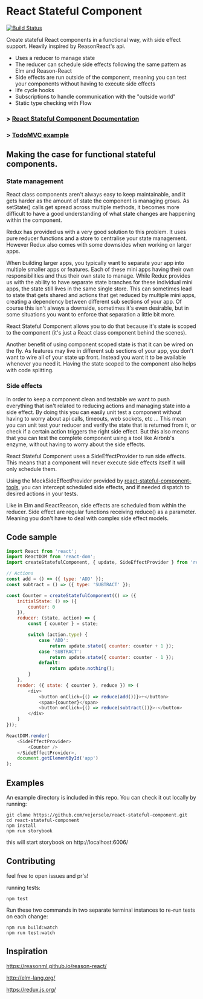# React Stateful Component

[![Build Status](https://travis-ci.org/vejersele/react-stateful-component.svg?branch=master)](https://travis-ci.org/vejersele/react-stateful-component)

Create stateful React components in a functional way, with side effect support. Heavily inspired by
ReasonReact's api.

* Uses a reducer to manage state
* The reducer can schedule side effects following the same pattern as Elm and Reason-React
* Side effects are run outside of the component, meaning you can test your components without having
  to execute side effects
* life cycle hooks
* Subscriptions to handle communication with the "outside world"
* Static type checking with Flow

### > [React Stateful Component Documentation](packages/react-stateful-component)

### > [TodoMVC example](https://github.com/vejersele/react-stateful-component-todo)

## Making the case for functional stateful components.

### State management

React class components aren't always easy to keep maintainable, and it gets harder as the amount of
state the component is managing grows. As setState() calls get spread across multiple methods, it
becomes more difficult to have a good understanding of what state changes are happening within the
component.

Redux has provided us with a very good solution to this problem. It uses pure reducer functions and
a store to centralise your state management. However Redux also comes with some downsides when
working on larger apps.

When building larger apps, you typically want to separate your app into multiple smaller apps or
features. Each of these mini apps having their own responsibilities and thus their own state to
manage. While Redux provides us with the ability to have separate state branches for these
individual mini apps, the state still lives in the same single store. This can sometimes lead to
state that gets shared and actions that get reduced by multiple mini apps, creating a dependency
between different sub sections of your app. Of course this isn't always a downside, sometimes it's
even desirable, but in some situations you want to enforce that separation a little bit more.

React Stateful Component allows you to do that because it's state is scoped to the component (it's
just a React class component behind the scenes).

Another benefit of using component scoped state is that it can be wired on the fly. As features may
live in different sub sections of your app, you don't want to wire all of your state up front.
Instead you want it to be available whenever you need it. Having the state scoped to the component
also helps with code splitting.

### Side effects

In order to keep a component clean and testable we want to push everything that isn't related to
reducing actions and managing state into a side effect. By doing this you can easily unit test a
component without having to worry about api calls, timeouts, web sockets, etc ... This mean you can
unit test your reducer and verify the state that is returned from it, or check if a certain action
triggers the right side effect. But this also means that you can test the complete component using a
tool like Airbnb's enzyme, without having to worry about the side effects.

React Stateful Component uses a SideEffectProvider to run side effects. This means that a component
will never execute side effects itself it will only schedule them.

Using the MockSideEffectProvider provided by
[react-stateful-component-tools](packages/react-stateful-component-tools), you can intercept
scheduled side effects, and if needed dispatch to desired actions in your tests.

Like in Elm and ReactReason, side effects are scheduled from within the reducer. Side effect are
regular functions receiving reduce() as a parameter. Meaning you don't have to deal with complex
side effect models.

## Code sample

```javascript
import React from 'react';
import ReactDOM from 'react-dom';
import createStatefulComponent, { update, SideEffectProvider } from 'react-stateful-component';

// Actions
const add = () => ({ type: 'ADD' });
const subtract = () => ({ type: 'SUBTRACT' });

const Counter = createStatefulComponent(() => ({
    initialState: () => ({
        counter: 0
    }),
    reducer: (state, action) => {
        const { counter } = state;

        switch (action.type) {
            case 'ADD':
                return update.state({ counter: counter + 1 });
            case 'SUBTRACT':
                return update.state({ counter: counter - 1 });
            default:
                return update.nothing();
        }
    },
    render: ({ state: { counter }, reduce }) => (
        <div>
            <button onClick={() => reduce(add())}>+</button>
            <span>{counter}</span>
            <button onClick={() => reduce(subtract())}>-</button>
        </div>
    )
}));

ReactDOM.render(
    <SideEffectProvider>
        <Counter />
    </SideEffectProvider>,
    document.getElementById('app')
);
```

## Examples

An example directory is included in this repo. You can check it out locally by running:

```
git clone https://github.com/vejersele/react-stateful-component.git
cd react-stateful-component
npm install
npm run storybook
```

this will start storybook on http://localhost:6006/

## Contributing

feel free to open issues and pr's!

running tests:

```
npm test
```

Run these two commands in two separate terminal instances to re-run tests on each change:

```
npm run build:watch
npm run test:watch
```

## Inspiration

https://reasonml.github.io/reason-react/

http://elm-lang.org/

https://redux.js.org/
